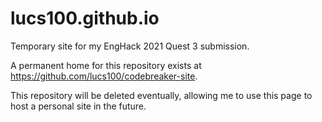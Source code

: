 # lucs100.github.io
Temporary site for my EngHack 2021 Quest 3 submission.

A permanent home for this repository exists at https://github.com/lucs100/codebreaker-site.

This repository will be deleted eventually, allowing me to use this page to host a personal site in the future.
